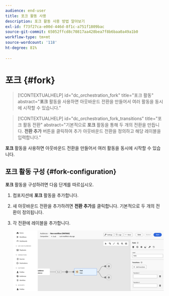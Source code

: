 ```yaml
---
audience: end-user
title: 포크 활동 사용
description: 포크 활동 사용 방법 알아보기
exl-id: f73f27ca-e00d-446d-8f1c-a751f1809bac
source-git-commit: 65052ffcd8c70817aa428bea7f8b6baa0a49a1b0
workflow-type: tm+mt
source-wordcount: '118'
ht-degree: 81%

---
```


# 포크 {#fork}

>[!CONTEXTUALHELP]
>id="dc_orchestration_fork"
>title="포크 활동"
>abstract="**포크** 활동을 사용하면 아웃바운드 전환을 만들어서 여러 활동을 동시에 시작할 수 있습니다."

>[!CONTEXTUALHELP]
>id="dc_orchestration_fork_transitions"
>title="포크 활동 전환"
>abstract="기본적으로 **포크** 활동을 통해 두 개의 전환을 만듭니다. **전환 추가** 버튼을 클릭하여 추가 아웃바운드 전환을 정의하고 해당 레이블을 입력합니다."

**포크** 활동을 사용하면 아웃바운드 전환을 만들어서 여러 활동을 동시에 시작할 수 있습니다.

## 포크 활동 구성 {#fork-configuration}

**포크** 활동을 구성하려면 다음 단계를 따르십시오.

1. 컴포지션에 **포크** 활동을 추가합니다.
1. 새 아웃바운드 전환을 추가하려면 **전환 추가**&#x200B;를 클릭합니다. 기본적으로 두 개의 전환이 정의됩니다.
1. 각 전환에 레이블을 추가합니다.

   ![](../assets/fork.png)
